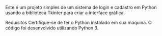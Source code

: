 Este é um projeto simples de um sistema de login e cadastro em Python usando a biblioteca Tkinter para criar a interface gráfica.

Requisitos
Certifique-se de ter o Python instalado em sua máquina. O código foi desenvolvido utilizando Python 3.
